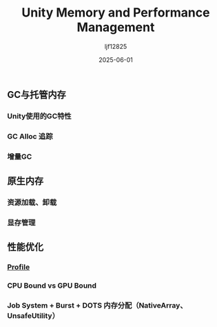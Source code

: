 ﻿---
title: "Unity Memory and Performance Management"
date: 2025-06-01
categories: [Note]
tags: [Unity, Memory]
author: "ljf12825"
summary: "Memory and Performance"
---

## GC与托管内存
### Unity使用的GC特性

### GC Alloc 追踪

### 增量GC

## 原生内存
### 资源加载、卸载

### 显存管理

## 性能优化
### [Profile](blog/Unity-Profiler/)

### CPU Bound vs GPU Bound

### Job System + Burst + DOTS 内存分配（NativeArray、UnsafeUtility）
